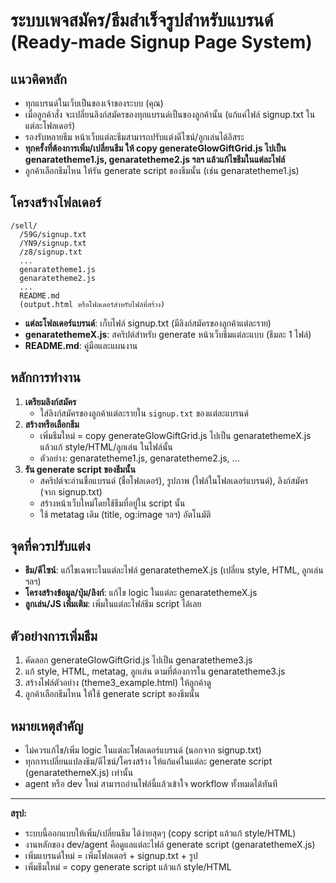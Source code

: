 # ระบบเพจสมัคร/ธีมสำเร็จรูปสำหรับแบรนด์ (Ready-made Signup Page System)

## แนวคิดหลัก
- ทุกแบรนด์ในเว็บเป็นของเจ้าของระบบ (คุณ)
- เมื่อลูกค้าสั่ง จะเปลี่ยนลิงก์สมัครของทุกแบรนด์เป็นของลูกค้านั้น (แก้แค่ไฟล์ signup.txt ในแต่ละโฟลเดอร์)
- รองรับหลายธีม หน้าเว็บแต่ละธีมสามารถปรับแต่งดีไซน์/ลูกเล่นได้อิสระ
- **ทุกครั้งที่ต้องการเพิ่ม/เปลี่ยนธีม ให้ copy generateGlowGiftGrid.js ไปเป็น genaratetheme1.js, genaratetheme2.js ฯลฯ แล้วแก้ไขธีมในแต่ละไฟล์**
- ลูกค้าเลือกธีมไหน ให้รัน generate script ของธีมนั้น (เช่น genaratetheme1.js)

## โครงสร้างโฟลเดอร์
```
/sell/
  /59G/signup.txt
  /YN9/signup.txt
  /z8/signup.txt
  ...
  genaratetheme1.js
  genaratetheme2.js
  ...
  README.md
  (output.html หรือโฟลเดอร์สำหรับไฟล์ที่สร้าง)
```

- **แต่ละโฟลเดอร์แบรนด์**: เก็บไฟล์ signup.txt (มีลิงก์สมัครของลูกค้าแต่ละราย)
- **genaratethemeX.js**: สคริปต์สำหรับ generate หน้าเว็บธีมแต่ละแบบ (ธีมละ 1 ไฟล์)
- **README.md**: คู่มือและแผนงาน

## หลักการทำงาน
1. **เตรียมลิงก์สมัคร**
   - ใส่ลิงก์สมัครของลูกค้าแต่ละรายใน `signup.txt` ของแต่ละแบรนด์
2. **สร้างหรือเลือกธีม**
   - เพิ่มธีมใหม่ = copy generateGlowGiftGrid.js ไปเป็น genaratethemeX.js แล้วแก้ style/HTML/ลูกเล่น ในไฟล์นั้น
   - ตัวอย่าง: genaratetheme1.js, genaratetheme2.js, ...
3. **รัน generate script ของธีมนั้น**
   - สคริปต์จะอ่านชื่อแบรนด์ (ชื่อโฟลเดอร์), รูปภาพ (ไฟล์ในโฟลเดอร์แบรนด์), ลิงก์สมัคร (จาก signup.txt)
   - สร้างหน้าเว็บใหม่โดยใช้ธีมที่อยู่ใน script นั้น
   - ใช้ metatag เดิม (title, og:image ฯลฯ) อัตโนมัติ

## จุดที่ควรปรับแต่ง
- **ธีม/ดีไซน์**: แก้ไขเฉพาะในแต่ละไฟล์ genaratethemeX.js (เปลี่ยน style, HTML, ลูกเล่น ฯลฯ)
- **โครงสร้างข้อมูล/ปุ่ม/ลิงก์**: แก้ไข logic ในแต่ละ genaratethemeX.js
- **ลูกเล่น/JS เพิ่มเติม**: เพิ่มในแต่ละไฟล์ธีม script ได้เลย

## ตัวอย่างการเพิ่มธีม
1. คัดลอก generateGlowGiftGrid.js ไปเป็น genaratetheme3.js
2. แก้ style, HTML, metatag, ลูกเล่น ตามที่ต้องการใน genaratetheme3.js
3. สร้างไฟล์ตัวอย่าง (theme3_example.html) ให้ลูกค้าดู
4. ลูกค้าเลือกธีมไหน ให้ใช้ generate script ของธีมนั้น

## หมายเหตุสำคัญ
- ไม่ควรแก้ไข/เพิ่ม logic ในแต่ละโฟลเดอร์แบรนด์ (นอกจาก signup.txt)
- ทุกการเปลี่ยนแปลงธีม/ดีไซน์/โครงสร้าง ให้แก้แค่ในแต่ละ generate script (genaratethemeX.js) เท่านั้น
- agent หรือ dev ใหม่ สามารถอ่านไฟล์นี้แล้วเข้าใจ workflow ทั้งหมดได้ทันที

---

**สรุป:**
- ระบบนี้ออกแบบให้เพิ่ม/เปลี่ยนธีม ได้ง่ายสุดๆ (copy script แล้วแก้ style/HTML)
- งานหลักของ dev/agent คือดูแลแต่ละไฟล์ generate script (genaratethemeX.js)
- เพิ่มแบรนด์ใหม่ = เพิ่มโฟลเดอร์ + signup.txt + รูป
- เพิ่มธีมใหม่ = copy generate script แล้วแก้ style/HTML

